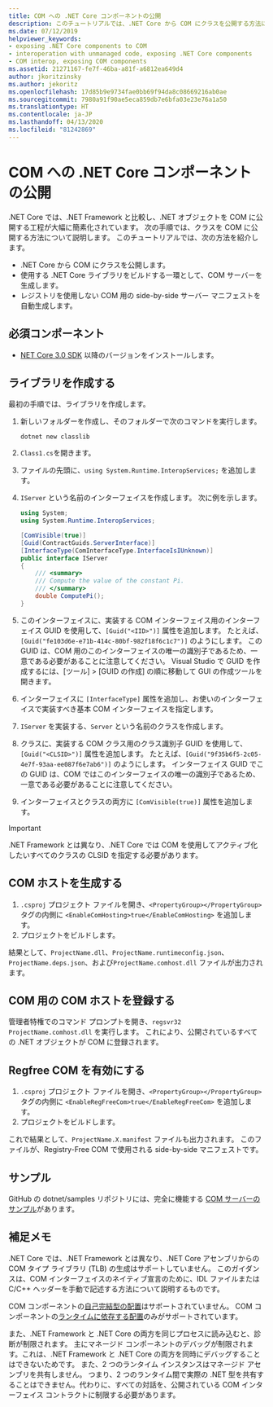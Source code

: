 ```yaml
---
title: COM への .NET Core コンポーネントの公開
description: このチュートリアルでは、.NET Core から COM にクラスを公開する方法について説明します。 COM サーバーと、レジストリを使用しない COM 用のサイドバイサイド サーバー マニフェストを生成します。
ms.date: 07/12/2019
helpviewer_keywords:
- exposing .NET Core components to COM
- interoperation with unmanaged code, exposing .NET Core components
- COM interop, exposing COM components
ms.assetid: 21271167-fe7f-46ba-a81f-a6812ea649d4
author: jkoritzinsky
ms.author: jekoritz
ms.openlocfilehash: 17d85b9e9734fae0bb69f94da8c08669216ab0ae
ms.sourcegitcommit: 7980a91f90ae5eca859db7e6bfa03e23e76a1a50
ms.translationtype: HT
ms.contentlocale: ja-JP
ms.lasthandoff: 04/13/2020
ms.locfileid: "81242869"
---
```

# <a name="exposing-net-core-components-to-com"></a>COM への .NET Core コンポーネントの公開

.NET Core では、.NET Framework と比較し、.NET オブジェクトを COM に公開する工程が大幅に簡素化されています。 次の手順では、クラスを COM に公開する方法について説明します。 このチュートリアルでは、次の方法を紹介します。

- .NET Core から COM にクラスを公開します。
- 使用する .NET Core ライブラリをビルドする一環として、COM サーバーを生成します。
- レジストリを使用しない COM 用の side-by-side サーバー マニフェストを自動生成します。

## <a name="prerequisites"></a>必須コンポーネント

- [NET Core 3.0 SDK](https://dotnet.microsoft.com/download) 以降のバージョンをインストールします。

## <a name="create-the-library"></a>ライブラリを作成する

最初の手順では、ライブラリを作成します。

1. 新しいフォルダーを作成し、そのフォルダーで次のコマンドを実行します。

    ```dotnetcli
    dotnet new classlib
    ```

2. `Class1.cs`を開きます。
3. ファイルの先頭に、`using System.Runtime.InteropServices;` を追加します。
4. `IServer` という名前のインターフェイスを作成します。 次に例を示します。

   ```csharp
   using System;
   using System.Runtime.InteropServices;

   [ComVisible(true)]
   [Guid(ContractGuids.ServerInterface)]
   [InterfaceType(ComInterfaceType.InterfaceIsIUnknown)]
   public interface IServer
   {
       /// <summary>
       /// Compute the value of the constant Pi.
       /// </summary>
       double ComputePi();
   }
   ```

5. このインターフェイスに、実装する COM インターフェイス用のインターフェイス GUID を使用して、`[Guid("<IID>")]` 属性を追加します。 たとえば、`[Guid("fe103d6e-e71b-414c-80bf-982f18f6c1c7")]` のようにします。 この GUID は、COM 用のこのインターフェイスの唯一の識別子であるため、一意である必要があることに注意してください。 Visual Studio で GUID を作成するには、[ツール] > [GUID の作成] の順に移動して GUI の作成ツールを開きます。
6. インターフェイスに `[InterfaceType]` 属性を追加し、お使いのインターフェイスで実装すべき基本 COM インターフェイスを指定します。
7. `IServer` を実装する、`Server` という名前のクラスを作成します。
8. クラスに、実装する COM クラス用のクラス識別子 GUID を使用して、`[Guid("<CLSID>")]` 属性を追加します。 たとえば、`[Guid("9f35b6f5-2c05-4e7f-93aa-ee087f6e7ab6")]` のようにします。 インターフェイス GUID でこの GUID は、COM ではこのインターフェイスの唯一の識別子であるため、一意である必要があることに注意してください。
9. インターフェイスとクラスの両方に `[ComVisible(true)]` 属性を追加します。

> [!IMPORTANT]
> .NET Framework とは異なり、.NET Core では COM を使用してアクティブ化したいすべてのクラスの CLSID を指定する必要があります。

## <a name="generate-the-com-host"></a>COM ホストを生成する

1. `.csproj` プロジェクト ファイルを開き、`<PropertyGroup></PropertyGroup>` タグの内側に `<EnableComHosting>true</EnableComHosting>` を追加します。
2. プロジェクトをビルドします。

結果として、`ProjectName.dll`、`ProjectName.runtimeconfig.json`、`ProjectName.deps.json`、および`ProjectName.comhost.dll` ファイルが出力されます。

## <a name="register-the-com-host-for-com"></a>COM 用の COM ホストを登録する

管理者特権でのコマンド プロンプトを開き、`regsvr32 ProjectName.comhost.dll` を実行します。 これにより、公開されているすべての .NET オブジェクトが COM に登録されます。

## <a name="enabling-regfree-com"></a>Regfree COM を有効にする

1. `.csproj` プロジェクト ファイルを開き、`<PropertyGroup></PropertyGroup>` タグの内側に `<EnableRegFreeCom>true</EnableRegFreeCom>` を追加します。
2. プロジェクトをビルドします。

これで結果として、`ProjectName.X.manifest` ファイルも出力されます。 このファイルが、Registry-Free COM で使用される side-by-side マニフェストです。

## <a name="sample"></a>サンプル

GitHub の dotnet/samples リポジトリには、完全に機能する [COM サーバーのサンプル](https://github.com/dotnet/samples/tree/master/core/extensions/COMServerDemo)があります。

## <a name="additional-notes"></a>補足メモ

.NET Core では、.NET Framework とは異なり、.NET Core アセンブリからの COM タイプ ライブラリ (TLB) の生成はサポートしていません。 このガイダンスは、COM インターフェイスのネイティブ宣言のために、IDL ファイルまたは C/C++ ヘッダーを手動で記述する方法について説明するものです。

COM コンポーネントの[自己完結型の配置](../deploying/index.md#publish-self-contained)はサポートされていません。 COM コンポーネントの[ランタイムに依存する配置](../deploying/index.md#publish-runtime-dependent)のみがサポートされています。

また、.NET Framework と .NET Core の両方を同じプロセスに読み込むと、診断が制限されます。 主にマネージド コンポーネントのデバッグが制限されます。これは、.NET Framework と .NET Core の両方を同時にデバッグすることはできないためです。 また、2 つのランタイム インスタンスはマネージド アセンブリを共有しません。 つまり、2 つのランタイム間で実際の .NET 型を共有することはできません。代わりに、すべての対話を、公開されている COM インターフェイス コントラクトに制限する必要があります。
